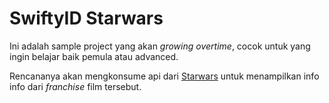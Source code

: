 # SwiftyID Starwars

Ini adalah sample project yang akan _growing overtime_, cocok untuk yang ingin belajar baik pemula atau advanced.

Rencananya akan mengkonsume api dari [Starwars](https://swapi.co/) untuk menampilkan info info dari _franchise_ film tersebut.